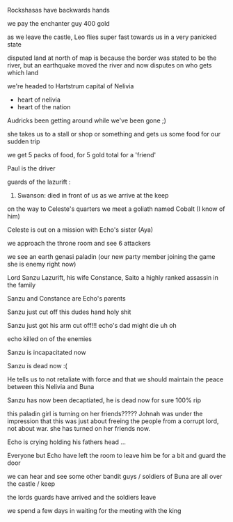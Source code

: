 Rockshasas have backwards hands

we pay the enchanter guy 400 gold

as we leave the castle, Leo flies super fast towards us in a very panicked state

disputed land at north of map is because the border was stated to be the river, but an earthquake moved the river and now disputes on who gets which land

we're headed to Hartstrum capital of Nelivia
- heart of nelivia
- heart of the nation

Audricks been getting around while we've been gone ;)

she takes us to a stall or shop or something and gets us some food for our sudden trip

we get 5 packs of food, for 5 gold total for a 'friend'

Paul is the driver

guards of the lazurift :
1. Swanson: died in front of us as we arrive at the keep

on the way to Celeste's quarters we meet a goliath named Cobalt (I know of him)

Celeste is out on a mission with Echo's sister (Aya)

we approach the throne room and see 6 attackers

we see an earth genasi paladin (our new party member joining the game she is enemy right now)

Lord Sanzu Lazurift, his wife Constance, Saito a highly ranked assassin in the family

Sanzu and Constance are Echo's parents

Sanzu just cut off this dudes hand holy shit

Sanzu just got his arm cut off!!! echo's dad might die uh oh

echo killed on of the enemies

Sanzu is incapacitated now

Sanzu is dead now :(

He tells us to not retaliate with force and that we should maintain the peace between this Nelivia and Buna

Sanzu has now been decaptiated, he is dead now for sure 100% rip

this paladin girl is turning on her friends????? 
Johnah was under the impression that this was just about freeing the people from a corrupt lord, not about war. she has turned on her friends now.

Echo is crying holding his fathers head ... 

Everyone but Echo have left the room to leave him be for a bit and guard the door

we can hear and see some other bandit guys / soldiers of Buna are all over the castle / keep

the lords guards have arrived and the soldiers leave

we spend a few days in waiting for the meeting with the king